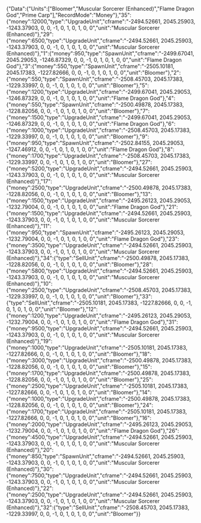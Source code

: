 {"Data":{"Units":["Bloomer","Muscular Sorcerer (Enhanced)","Flame Dragon God","Prime Carp"],"RecordMode":"Money"},"35":{"money":12000,"type":"UpgradeUnit","cframe":"-2494.52661, 2045.25903, -1243.37903, 0, 0, -1, 0, 1, 0, 1, 0, 0","unit":"Muscular Sorcerer (Enhanced)"},"29":{"money":6500,"type":"UpgradeUnit","cframe":"-2494.52661, 2045.25903, -1243.37903, 0, 0, -1, 0, 1, 0, 1, 0, 0","unit":"Muscular Sorcerer (Enhanced)"},"1":{"money":950,"type":"SpawnUnit","cframe":"-2499.67041, 2045.29053, -1246.87329, 0, 0, -1, 0, 1, 0, 1, 0, 0","unit":"Flame Dragon God"},"3":{"money":550,"type":"SpawnUnit","cframe":"-2505.10181, 2045.17383, -1227.82666, 0, 0, -1, 0, 1, 0, 1, 0, 0","unit":"Bloomer"},"2":{"money":550,"type":"SpawnUnit","cframe":"-2508.45703, 2045.17383, -1229.33997, 0, 0, -1, 0, 1, 0, 1, 0, 0","unit":"Bloomer"},"5":{"money":1200,"type":"UpgradeUnit","cframe":"-2499.67041, 2045.29053, -1246.87329, 0, 0, -1, 0, 1, 0, 1, 0, 0","unit":"Flame Dragon God"},"4":{"money":550,"type":"SpawnUnit","cframe":"-2500.49878, 2045.17383, -1228.82056, 0, 0, -1, 0, 1, 0, 1, 0, 0","unit":"Bloomer"},"7":{"money":1500,"type":"UpgradeUnit","cframe":"-2499.67041, 2045.29053, -1246.87329, 0, 0, -1, 0, 1, 0, 1, 0, 0","unit":"Flame Dragon God"},"6":{"money":1000,"type":"UpgradeUnit","cframe":"-2508.45703, 2045.17383, -1229.33997, 0, 0, -1, 0, 1, 0, 1, 0, 0","unit":"Bloomer"},"9":{"money":950,"type":"SpawnUnit","cframe":"-2502.84155, 2045.29053, -1247.46912, 0, 0, -1, 0, 1, 0, 1, 0, 0","unit":"Flame Dragon God"},"8":{"money":1700,"type":"UpgradeUnit","cframe":"-2508.45703, 2045.17383, -1229.33997, 0, 0, -1, 0, 1, 0, 1, 0, 0","unit":"Bloomer"},"27":{"money":5200,"type":"UpgradeUnit","cframe":"-2494.52661, 2045.25903, -1243.37903, 0, 0, -1, 0, 1, 0, 1, 0, 0","unit":"Muscular Sorcerer (Enhanced)"},"17":{"money":2500,"type":"UpgradeUnit","cframe":"-2500.49878, 2045.17383, -1228.82056, 0, 0, -1, 0, 1, 0, 1, 0, 0","unit":"Bloomer"},"13":{"money":1500,"type":"UpgradeUnit","cframe":"-2495.26123, 2045.29053, -1232.79004, 0, 0, -1, 0, 1, 0, 1, 0, 0","unit":"Flame Dragon God"},"21":{"money":1500,"type":"UpgradeUnit","cframe":"-2494.52661, 2045.25903, -1243.37903, 0, 0, -1, 0, 1, 0, 1, 0, 0","unit":"Muscular Sorcerer (Enhanced)"},"11":{"money":950,"type":"SpawnUnit","cframe":"-2495.26123, 2045.29053, -1232.79004, 0, 0, -1, 0, 1, 0, 1, 0, 0","unit":"Flame Dragon God"},"23":{"money":3500,"type":"UpgradeUnit","cframe":"-2494.52661, 2045.25903, -1243.37903, 0, 0, -1, 0, 1, 0, 1, 0, 0","unit":"Muscular Sorcerer (Enhanced)"},"34":{"type":"SellUnit","cframe":"-2500.49878, 2045.17383, -1228.82056, 0, 0, -1, 0, 1, 0, 1, 0, 0","unit":"Bloomer"},"28":{"money":5800,"type":"UpgradeUnit","cframe":"-2494.52661, 2045.25903, -1243.37903, 0, 0, -1, 0, 1, 0, 1, 0, 0","unit":"Muscular Sorcerer (Enhanced)"},"10":{"money":2500,"type":"UpgradeUnit","cframe":"-2508.45703, 2045.17383, -1229.33997, 0, 0, -1, 0, 1, 0, 1, 0, 0","unit":"Bloomer"},"33":{"type":"SellUnit","cframe":"-2505.10181, 2045.17383, -1227.82666, 0, 0, -1, 0, 1, 0, 1, 0, 0","unit":"Bloomer"},"12":{"money":1200,"type":"UpgradeUnit","cframe":"-2495.26123, 2045.29053, -1232.79004, 0, 0, -1, 0, 1, 0, 1, 0, 0","unit":"Flame Dragon God"},"31":{"money":9500,"type":"UpgradeUnit","cframe":"-2494.52661, 2045.25903, -1243.37903, 0, 0, -1, 0, 1, 0, 1, 0, 0","unit":"Muscular Sorcerer (Enhanced)"},"19":{"money":1000,"type":"UpgradeUnit","cframe":"-2505.10181, 2045.17383, -1227.82666, 0, 0, -1, 0, 1, 0, 1, 0, 0","unit":"Bloomer"},"18":{"money":3000,"type":"UpgradeUnit","cframe":"-2500.49878, 2045.17383, -1228.82056, 0, 0, -1, 0, 1, 0, 1, 0, 0","unit":"Bloomer"},"15":{"money":1700,"type":"UpgradeUnit","cframe":"-2500.49878, 2045.17383, -1228.82056, 0, 0, -1, 0, 1, 0, 1, 0, 0","unit":"Bloomer"},"25":{"money":2500,"type":"UpgradeUnit","cframe":"-2505.10181, 2045.17383, -1227.82666, 0, 0, -1, 0, 1, 0, 1, 0, 0","unit":"Bloomer"},"14":{"money":1000,"type":"UpgradeUnit","cframe":"-2500.49878, 2045.17383, -1228.82056, 0, 0, -1, 0, 1, 0, 1, 0, 0","unit":"Bloomer"},"24":{"money":1700,"type":"UpgradeUnit","cframe":"-2505.10181, 2045.17383, -1227.82666, 0, 0, -1, 0, 1, 0, 1, 0, 0","unit":"Bloomer"},"16":{"money":2000,"type":"UpgradeUnit","cframe":"-2495.26123, 2045.29053, -1232.79004, 0, 0, -1, 0, 1, 0, 1, 0, 0","unit":"Flame Dragon God"},"26":{"money":4500,"type":"UpgradeUnit","cframe":"-2494.52661, 2045.25903, -1243.37903, 0, 0, -1, 0, 1, 0, 1, 0, 0","unit":"Muscular Sorcerer (Enhanced)"},"20":{"money":850,"type":"SpawnUnit","cframe":"-2494.52661, 2045.25903, -1243.37903, 0, 0, -1, 0, 1, 0, 1, 0, 0","unit":"Muscular Sorcerer (Enhanced)"},"30":{"money":7500,"type":"UpgradeUnit","cframe":"-2494.52661, 2045.25903, -1243.37903, 0, 0, -1, 0, 1, 0, 1, 0, 0","unit":"Muscular Sorcerer (Enhanced)"},"22":{"money":2500,"type":"UpgradeUnit","cframe":"-2494.52661, 2045.25903, -1243.37903, 0, 0, -1, 0, 1, 0, 1, 0, 0","unit":"Muscular Sorcerer (Enhanced)"},"32":{"type":"SellUnit","cframe":"-2508.45703, 2045.17383, -1229.33997, 0, 0, -1, 0, 1, 0, 1, 0, 0","unit":"Bloomer"}}
